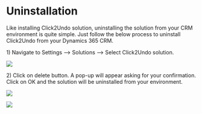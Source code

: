 # Uninstallation

Like installing Click2Undo solution, uninstalling the solution from your CRM environment is quite simple. Just follow the below process to uninstall Click2Undo from your Dynamics 365 CRM.&#x20;

1\) Navigate to Settings --> Solutions --> Select Click2Undo solution.

![](../.gitbook/assets/uninstall\_3.png)

2\) Click on delete button. A pop-up will appear asking for your confirmation. Click on OK and the solution will be uninstalled from your environment.

![](<../.gitbook/assets/uninstall\_4 - Copy.png>)

![](<../.gitbook/assets/uninstall\_5 - Copy (2).png>)
